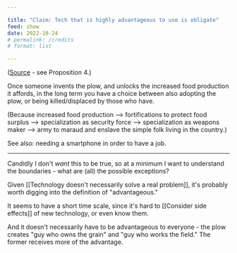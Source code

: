 ```yaml
---

title: "Claim: Tech that is highly advantageous to use is obligate"
feed: show
date: 2022-10-24
# permalink: /credits
# format: list

---
```


([Source](https://consilienceproject.org/technology-is-not-values-neutral/) - see Proposition 4.)

Once someone invents the plow, and unlocks the increased food production it affords, in the long term you have a choice between also adopting the plow, or being killed/displaced by those who have.

(Because increased food production --> fortifications to protect food surplus --> specialization as security force --> specialization as weapons maker --> army to maraud and enslave the simple folk living in the country.)

See also: needing a smartphone in order to have a job.

---

Candidly I don't _want_ this to be true, so at a minimum I want to understand the boundaries - what are (all) the possible exceptions?

Given [[Technology doesn't necessarily solve a real problem]], it's probably worth digging into the definition of "advantageous."

It seems to have a short time scale, since it's hard to [[Consider side effects]] of new technology, or even know them.

And it doesn't necessarily have to be advantageous to everyone - the plow creates "guy who owns the grain" and "guy who works the field." The former receives more of the advantage.